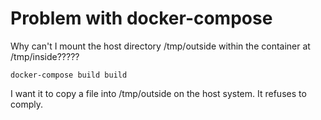 #  Problem with docker-compose

Why can't I mount the host directory /tmp/outside within the container at /tmp/inside?????

```
docker-compose build build
```

I want it to copy a file into /tmp/outside on the host system.
It refuses to comply.
